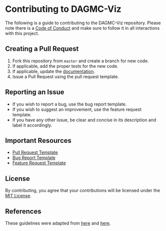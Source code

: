 Contributing to DAGMC-Viz
=========================
The following is a guide to contributing to the DAGMC-Viz repository. Please note there is a [Code of Conduct](https://github.com/svalinn/DAGMC_stats/blob/master/CODE_OF_CONDUCT.md) and make sure to follow it in all interactions with this project.

Creating a Pull Request
-----------------------
1. Fork this repository from `master` and create a branch for new code.
2. If applicable, add the proper tests for the new code.
3. If applicable, update the [documentation](https://github.com/svalinn/DAGMC_stats/blob/master/README.md).
4. Issue a Pull Request using the pull request template.

Reporting an Issue
------------------
* If you wish to report a bug, use the bug report template.
* If you wish to suggest an improvement, use the feature request template.
* If you have any other issue, be clear and concise in its description and label it accordingly.

Important Resources
-------------------
* [Pull Request Template](https://github.com/svalinn/DAGMC_stats/blob/master/PULL_REQUEST_TEMPLATE.md)
* [Bug Report Template](https://github.com/svalinn/DAGMC_stats/blob/master/.github/ISSUE_TEMPLATE/bug-report.md)
* [Feature Request Template](https://github.com/svalinn/DAGMC_stats/blob/master/.github/ISSUE_TEMPLATE/feature-request.md)

License
-------
By contributing, you agree that your contributions will be licensed under the [MIT License](https://github.com/svalinn/DAGMC_stats/blob/master/LICENSE.md).

References
----------
These guidelines were adapted from [here](https://gist.github.com/briandk/3d2e8b3ec8daf5a27a62) and [here](https://github.com/drush-ops/drush/blob/master/CONTRIBUTING.md).
